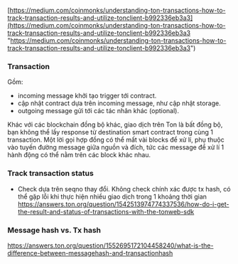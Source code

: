 [https://medium.com/coinmonks/understanding-ton-transactions-how-to-track-transaction-results-and-utilize-tonclient-b992336eb3a3](https://medium.com/coinmonks/understanding-ton-transactions-how-to-track-transaction-results-and-utilize-tonclient-b992336eb3a3 "https://medium.com/coinmonks/understanding-ton-transactions-how-to-track-transaction-results-and-utilize-tonclient-b992336eb3a3")

### Transaction
Gồm:
- incoming message khởi tạo trigger tới contract.
- cập nhật contract dựa trên incoming message, như cập nhật storage.
- outgoing message gửi tới các tác nhân khác (optional).

Khác với các blockchain đồng bộ khác, giao dịch trên Ton là bất đồng bộ, bạn không thể lấy response từ destination smart contract trong cùng 1 transaction. Một lời gọi hợp đồng có thể mất vài blocks để xử lí, phụ thuộc vào tuyến đường message giữa nguồn và đích, tức các message để xử lí 1 hành động có thể nằm trên các block khác nhau.

### Track transaction status

- Check dựa trên seqno thay đổi. Không check chính xác được tx hash, có thể gặp lỗi khi thực hiện nhiều giao dịch trong 1 khoảng thời gian https://answers.ton.org/question/1542513974774337536/how-do-i-get-the-result-and-status-of-transactions-with-the-tonweb-sdk

### Message hash vs. Tx hash
https://answers.ton.org/question/1552695172104458240/what-is-the-difference-between-messagehash-and-transactionhash

